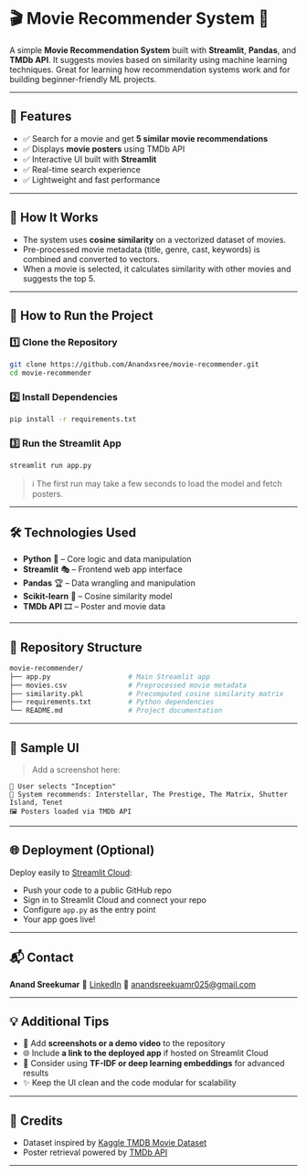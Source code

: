 # 🎬 Movie Recommender System 🎥

A simple **Movie Recommendation System** built with **Streamlit**, **Pandas**, and **TMDb API**. It suggests movies based on similarity using machine learning techniques. Great for learning how recommendation systems work and for building beginner-friendly ML projects.

---

## 📌 Features

* ✅ Search for a movie and get **5 similar movie recommendations**
* ✅ Displays **movie posters** using TMDb API
* ✅ Interactive UI built with **Streamlit**
* ✅ Real-time search experience
* ✅ Lightweight and fast performance

---

## 🧠 How It Works

* The system uses **cosine similarity** on a vectorized dataset of movies.
* Pre-processed movie metadata (title, genre, cast, keywords) is combined and converted to vectors.
* When a movie is selected, it calculates similarity with other movies and suggests the top 5.

---

## 🚀 How to Run the Project

### 1️⃣ Clone the Repository

```bash
git clone https://github.com/Anandxsree/movie-recommender.git
cd movie-recommender
```

### 2️⃣ Install Dependencies

```bash
pip install -r requirements.txt
```

### 3️⃣ Run the Streamlit App

```bash
streamlit run app.py
```

> ℹ️ The first run may take a few seconds to load the model and fetch posters.

---

## 🛠️ Technologies Used

* **Python** 🐍 – Core logic and data manipulation
* **Streamlit** 🎭 – Frontend web app interface
* **Pandas** 🏆 – Data wrangling and manipulation
* **Scikit-learn** 📘 – Cosine similarity model
* **TMDb API** 🎞️ – Poster and movie data

---

## 📁 Repository Structure

```bash
movie-recommender/
├── app.py                   # Main Streamlit app
├── movies.csv               # Preprocessed movie metadata
├── similarity.pkl           # Precomputed cosine similarity matrix
├── requirements.txt         # Python dependencies
└── README.md                # Project documentation
```

---

## 📸 Sample UI

> Add a screenshot here:

```
📍 User selects "Inception"
🎥 System recommends: Interstellar, The Prestige, The Matrix, Shutter Island, Tenet
🖼️ Posters loaded via TMDb API
```

---

## 🌐 Deployment (Optional)

Deploy easily to [Streamlit Cloud](https://streamlit.io/cloud):

* Push your code to a public GitHub repo
* Sign in to Streamlit Cloud and connect your repo
* Configure `app.py` as the entry point
* Your app goes live!

---

## 📬 Contact

**Anand Sreekumar**
🔗 [LinkedIn](https://www.linkedin.com/in/anand-sreekumar-09188b291/)
📧 [anandsreekuamr025@gmail.com](mailto:anandsreekuamr025@gmail.com)

---

## 💡 Additional Tips

* 📸 Add **screenshots or a demo video** to the repository
* 🌐 Include **a link to the deployed app** if hosted on Streamlit Cloud
* 🧠 Consider using **TF-IDF or deep learning embeddings** for advanced results
* ✨ Keep the UI clean and the code modular for scalability

---

## 📢 Credits

* Dataset inspired by [Kaggle TMDB Movie Dataset](https://www.kaggle.com/datasets/tmdb/tmdb-movie-metadata)
* Poster retrieval powered by [TMDb API](https://www.themoviedb.org/documentation/api)

---
